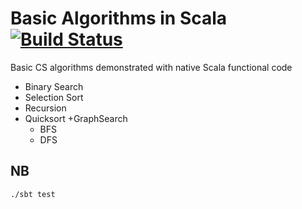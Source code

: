 # Basic Algorithms in Scala [![Build Status](https://travis-ci.org/bigpas/basic_algorithms_scala.svg?branch=master)](https://travis-ci.org/bigpas/basic_algorithms_scala)

Basic CS algorithms demonstrated with native Scala functional code 

+ Binary Search
+ Selection Sort
+ Recursion
+ Quicksort
+GraphSearch
    + BFS
    + DFS


## NB
`./sbt test`